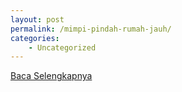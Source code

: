 ```yaml
---
layout: post
permalink: /mimpi-pindah-rumah-jauh/
categories:
    - Uncategorized
---
```


[Baca Selengkapnya](/08)